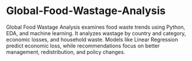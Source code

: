 # Global-Food-Wastage-Analysis
Global Food Wastage Analysis examines food waste trends using Python, EDA, and machine learning. It analyzes wastage by country and category, economic losses, and household waste. Models like Linear Regression predict economic loss, while recommendations focus on better management, redistribution, and policy changes.
